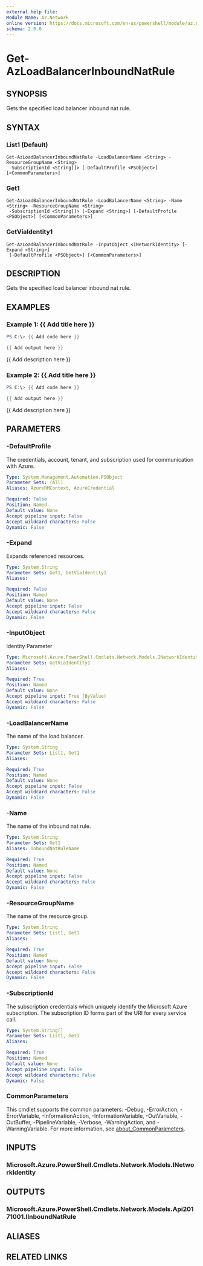 ```yaml
---
external help file:
Module Name: Az.Network
online version: https://docs.microsoft.com/en-us/powershell/module/az.network/get-azloadbalancerinboundnatrule
schema: 2.0.0
---
```


# Get-AzLoadBalancerInboundNatRule

## SYNOPSIS
Gets the specified load balancer inbound nat rule.

## SYNTAX

### List1 (Default)
```
Get-AzLoadBalancerInboundNatRule -LoadBalancerName <String> -ResourceGroupName <String>
 -SubscriptionId <String[]> [-DefaultProfile <PSObject>] [<CommonParameters>]
```

### Get1
```
Get-AzLoadBalancerInboundNatRule -LoadBalancerName <String> -Name <String> -ResourceGroupName <String>
 -SubscriptionId <String[]> [-Expand <String>] [-DefaultProfile <PSObject>] [<CommonParameters>]
```

### GetViaIdentity1
```
Get-AzLoadBalancerInboundNatRule -InputObject <INetworkIdentity> [-Expand <String>]
 [-DefaultProfile <PSObject>] [<CommonParameters>]
```

## DESCRIPTION
Gets the specified load balancer inbound nat rule.

## EXAMPLES

### Example 1: {{ Add title here }}
```powershell
PS C:\> {{ Add code here }}

{{ Add output here }}
```

{{ Add description here }}

### Example 2: {{ Add title here }}
```powershell
PS C:\> {{ Add code here }}

{{ Add output here }}
```

{{ Add description here }}

## PARAMETERS

### -DefaultProfile
The credentials, account, tenant, and subscription used for communication with Azure.

```yaml
Type: System.Management.Automation.PSObject
Parameter Sets: (All)
Aliases: AzureRMContext, AzureCredential

Required: False
Position: Named
Default value: None
Accept pipeline input: False
Accept wildcard characters: False
Dynamic: False
```

### -Expand
Expands referenced resources.

```yaml
Type: System.String
Parameter Sets: Get1, GetViaIdentity1
Aliases:

Required: False
Position: Named
Default value: None
Accept pipeline input: False
Accept wildcard characters: False
Dynamic: False
```

### -InputObject
Identity Parameter

```yaml
Type: Microsoft.Azure.PowerShell.Cmdlets.Network.Models.INetworkIdentity
Parameter Sets: GetViaIdentity1
Aliases:

Required: True
Position: Named
Default value: None
Accept pipeline input: True (ByValue)
Accept wildcard characters: False
Dynamic: False
```

### -LoadBalancerName
The name of the load balancer.

```yaml
Type: System.String
Parameter Sets: List1, Get1
Aliases:

Required: True
Position: Named
Default value: None
Accept pipeline input: False
Accept wildcard characters: False
Dynamic: False
```

### -Name
The name of the inbound nat rule.

```yaml
Type: System.String
Parameter Sets: Get1
Aliases: InboundNatRuleName

Required: True
Position: Named
Default value: None
Accept pipeline input: False
Accept wildcard characters: False
Dynamic: False
```

### -ResourceGroupName
The name of the resource group.

```yaml
Type: System.String
Parameter Sets: List1, Get1
Aliases:

Required: True
Position: Named
Default value: None
Accept pipeline input: False
Accept wildcard characters: False
Dynamic: False
```

### -SubscriptionId
The subscription credentials which uniquely identify the Microsoft Azure subscription.
The subscription ID forms part of the URI for every service call.

```yaml
Type: System.String[]
Parameter Sets: List1, Get1
Aliases:

Required: True
Position: Named
Default value: None
Accept pipeline input: False
Accept wildcard characters: False
Dynamic: False
```

### CommonParameters
This cmdlet supports the common parameters: -Debug, -ErrorAction, -ErrorVariable, -InformationAction, -InformationVariable, -OutVariable, -OutBuffer, -PipelineVariable, -Verbose, -WarningAction, and -WarningVariable. For more information, see [about_CommonParameters](http://go.microsoft.com/fwlink/?LinkID=113216).

## INPUTS

### Microsoft.Azure.PowerShell.Cmdlets.Network.Models.INetworkIdentity

## OUTPUTS

### Microsoft.Azure.PowerShell.Cmdlets.Network.Models.Api20171001.IInboundNatRule

## ALIASES

## RELATED LINKS

